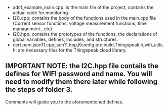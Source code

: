 - adc1_example_main.cpp: is the main file of the project, contains the actual code for monitoring.
- I2C.cpp: contains the body of the functions used in the main.cpp file (Current sensor functions, voltage measurement functions, time management...etc)
- I2C.hpp: contains the prototypes of the functions, the declarations of global variables, defines, includes, and structures. 
- cert.pem,json11.cpp,json11.hpp,Kconfig.projbuild,Thingspeak.h,wifi_utils.h: are necessary files for the Thingspeak cloud library.

## IMPORTANT NOTE: the I2C.hpp file contails the defines for WIFI password and name. You will need to modify them there later while following the steps of folder 3. 
Comments will guide you to the aforementioned defines.
